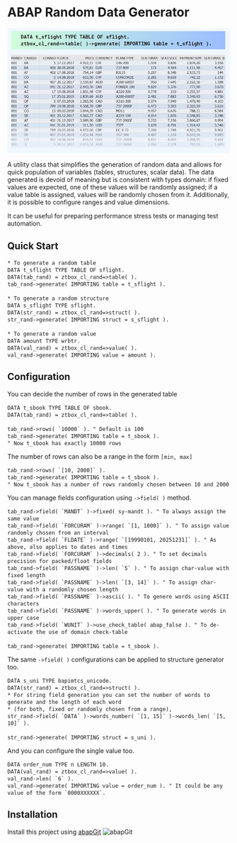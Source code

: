 # ABAP Random Data Generator

![ex1](/img/ex1.jpg)

A utility class that simplifies the generation of random data and allows for quick population of variables (tables, structures, scalar data). 
The data generated is devoid of meaning but is consistent with types domain: if fixed values are expected, one of these values will be randomly assigned; if a value table is assigned, values will be randomly chosen from it. Additionally, it is possible to configure ranges and value dimensions. 

 It can be useful for preparing performance stress tests or managing test automation.
 
 ## Quick Start
 
 ```abap
 * To generate a random table
 DATA t_sflight TYPE TABLE OF sflight.
 DATA(tab_rand) = ztbox_cl_rand=>table( ).
 tab_rand->generate( IMPORTING table = t_sflight ).
 
 * To generate a random structure
 DATA s_sflight TYPE sflight.
 DATA(str_rand) = ztbox_cl_rand=>struct( ).
 str_rand->generate( IMPORTING struct = s_sflight ).
 
 * To generate a random value
 DATA amount TYPE wrbtr.
 DATA(val_rand) = ztbox_cl_rand=>value( ).
 val_rand->generate( IMPORTING value = amount ).
 ```
 
 ## Configuration

 You can decide the number of rows in the generated table
 
 ```abap
 DATA t_sbook TYPE TABLE OF sbook.
 DATA(tab_rand) = ztbox_cl_rand=>table( ).

 tab_rand->rows( `10000` ). " Default is 100
 tab_rand->generate( IMPORTING table = t_sbook ). 
 " Now t_sbook has exactly 10000 rows 
 ```
 The number of rows can also be a range in the form `[min, max]`
 
 ```abap
 tab_rand->rows( `[10, 2000]` ).
 tab_rand->generate( IMPORTING table = t_sbook ). 
 " Now t_sbook has a number of rows randomly chosen between 10 and 2000
 ```
 You can manage fields configuration using `->field( )` method.
 
 ```abap
 tab_rand->field( `MANDT` )->fixed( sy-mandt ). " To always assign the same value
 tab_rand->field( `FORCURAM` )->range( `[1, 1000]` ). " To assign value randomly chosen from an interval
 tab_rand->field( `FLDATE` )->range( `[19990101, 20251231]` ). " As above, also applies to dates and times
 tab_rand->field( `FORCURAM` )->decimals( 2 ). " To set decimals precision for packed/float fields
 tab_rand->field( `PASSNAME` )->len( `5` ). " To assign char-value with fixed length
 tab_rand->field( `PASSNAME` )->len( `[3, 14]` ). " To assign char-value with a randomly chosen length
 tab_rand->field( `PASSNAME` )->ascii( ). " To genere words using ASCII characters
 tab_rand->field( `PASSNAME` )->words_upper( ). " To generate words in upper case
 tab_rand->field( `WUNIT` )->use_check_table( abap_false ). " To de-activate the use of domain check-table
 
 tab_rand->generate( IMPORTING table = t_sbook ).
 ```
 The same `->field( )` configurations can be applied to structure generator too.
 
 ```abap
 DATA s_uni TYPE bapimtcs_unicode.
 DATA(str_rand) = ztbox_cl_rand=>struct( ).
 * For string field generation you can set the number of words to generate and the length of each word
 * (for both, fixed or randomly chosen from a range),
 str_rand->field( `DATA` )->words_number( `[1, 15]` )->words_len( `[5, 10]` ). 
 
 str_rand->generate( IMPORTING struct = s_uni ).
 ```

And you can configure the single value too.

```abap
DATA order_num TYPE n LENGTH 10.
DATA(val_rand) = ztbox_cl_rand=>value( ).
val_rand->len( `6` ).
val_rand->generate( IMPORTING value = order_num ). " It could be any value of the form `0000XXXXXX`.
```

## Installation
Install this project using [abapGit](https://abapgit.org/) ![abapGit](https://docs.abapgit.org/img/favicon.png)
